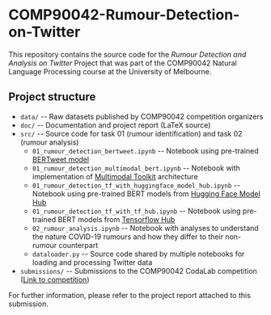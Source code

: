 
# COMP90042-Rumour-Detection-on-Twitter

This repository contains the source code for the *Rumour Detection and Analysis on Twitter* Project that was part of the COMP90042 Natural Language Processing course at the University of Melbourne.

## Project structure

* `data/` -- Raw datasets published by COMP90042 competition organizers
* `doc/` -- Documentation and project report (LaTeX source)
* `src/` -- Source code for task 01 (rumour identification) and task 02 (rumour analysis)
    * `01_rumour_detection_bertweet.ipynb` -- Notebook using pre-trained [BERTweet model](https://github.com/VinAIResearch/BERTweet)
    * `01_rumour_detection_multimodal_bert.ipynb` -- Notebook with implementation of [Multimodal Toolkit](https://github.com/georgian-io/Multimodal-Toolkit) architecture
    * `01_rumour_detection_tf_with_huggingface_model_hub.ipynb` -- Notebook using pre-trained BERT models from [Hugging Face Model Hub](https://huggingface.co/models)
    * `01_rumour_detection_tf_with_tf_hub.ipynb` -- Notebook using pre-trained BERT models from [Tensorflow Hub](https://tfhub.dev)
    * `02_rumour_analysis.ipynb` -- Notebook with analyses to understand the nature COVID-19 rumours and how they differ to their non-rumour counterpart
    * `dataloader.py` -- Source code shared by multiple notebooks for loading and processing Twitter data
* `submissions/` -- Submissions to the COMP90042 CodaLab competition ([Link to competition](https://competitions.codalab.org/competitions/30503))


For further information, please refer to the project report attached to this submission.